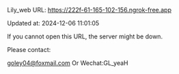 Lily_web URL: https://222f-61-165-102-156.ngrok-free.app

Updated at: 2024-12-06 11:01:05

If you cannot open this URL, the server might be down.

Please contact: 

goley04@foxmail.com Or Wechat:GL_yeaH